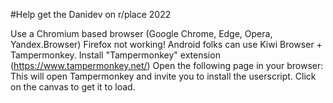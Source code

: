 #Help get the Danidev on r/place 2022

Use a Chromium based browser (Google Chrome, Edge, Opera, Yandex.Browser) Firefox not working!
Android folks can use Kiwi Browser + Tampermonkey.
Install "Tampermonkey" extension (https://www.tampermonkey.net/)
Open the following page in your browser:  This will open Tampermonkey and invite you to install the userscript.
Click on the canvas to get it to load.
